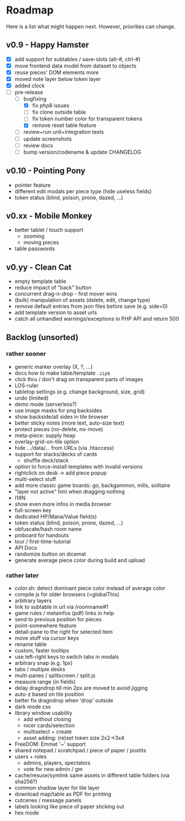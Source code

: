 # Roadmap

Here is a list what might happen next. However, priorities can change.

## v0.9 - Happy Hamster

* [X] add support for subtables / save-slots (alt-#, ctrl-#)
* [X] move frontend data model from dataset to objects
* [X] reuse pieces' DOM elements more
* [X] moved note layer below token layer
* [X] added clock
* [ ] pre-release
  * [ ] bugfixing
    * [X] fix php8 issues
    * [ ] fix clone outside table
    * [ ] fix token number color for transparent tokens
    * [X] remove reset table feature
  * [ ] review+run unit+integration tests
  * [ ] update screenshots
  * [ ] review docs
  * [ ] bump version/codename & update CHANGELOG

## v0.10 - Pointing Pony

* pointer feature
* different edit modals per piece type (hide useless fields)
* token status (blind, poison, prone, dazed, ...)

## v0.xx - Mobile Monkey

* better tablet / touch support
  * zooming
  * moving pieces
* table passwords

## v0.yy - Clean Cat

* empty template table
* reduce impact of "back" button
* concurrent drag-n-drop - first mover wins
* (bulk) manipulation of assets (delete, edit, change type)
* remove default entries from json files before save (e.g. side=0)
* add template version to asset urls
* catch all unhandled warnings/exceptions in PHP API and return 500

## Backlog (unsorted)

### rather sooner

* generic marker overlay (X, ?, ...)
* docs how to make table/template `.zip`s
* click thru / don't drag on transparent parts of images
* LOS-ruler
* tabletop settings (e.g. change background, size, grid)
* undo (limited)
* demo mode (serverless?)
* use image masks for png backsides
* show backside/all sides in tile browser
* better sticky notes (more text, auto-size text)
* protect pieces (no-delete, no-move)
* meta-piece: supply heap
* overlay-grid-on-tile option
* hide .../data/... from URLs (via .htaccess)
* support for stacks/decks of cards
  * shuffle deck/stack
* option to force-install templates with invalid versions
* rightclick on desk -> add piece popup
* multi-select stuff
* add more classic game boards: go, backgammon, mills, solitaire
* "layer not active" hint when dragging nothing
* I18N
* show even more infos in media browser
* full-screen key
* dedicated HP/Mana/Value field(s)
* token status (blind, poison, prone, dazed, ...)
* obfuscate/hash room name
* pinboard for handouts
* tour / first-time-tutorial
* API Docs
* randomize button on dicemat
* generate average piece color during build and upload

### rather later

* color.sh: detect dominant piece color instead of average color
* compile js for older browsers (<globalThis)
* arbitrary layers
* link to subtable in url via /roomname#1
* game rules / metainfos (pdf) links in help
* send to previous position for pieces
* point-somewhere feature
* detail-pane to the right for selected item
* move stuff via cursor keys
* rename table
* custom, faster tooltips
* use left-right keys to switch tabs in modals
* arbitrary snap (e.g. 1px)
* tabs / multiple desks
* multi-panes / splitscreen / split.js
* measure range (in fields)
* delay dragndrop till min 2px are moved to avoid jigging
* auto-z based on tile position
* better fix dragndrop when 'drop' outside
* dark mode css
* library window usability
  * add without closing
  * nicer cards/selection
  * multiselect + create
  * asset adding: (re)set token size 2x2->3x4
* FreeDOM: Emmet '~' support
* shared notepad / scratchpad / piece of paper / postits
* users + roles
  * admins, players, spectators
  * vote for new admin / gm
* cache/resuse/symlink same assets in different table folders (via sha256?)
* common shadow layer for tile layer
* download map/table as PDF for printing
* cutcenes / message panels
* labels looking like piece of paper sticking out
* hex mode
